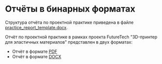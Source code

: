 # Отчёты в бинарных форматах

Структура отчёта по проектной практике приведена в файле [practice_report_template.docx](practice_report_template.docx).

Отчёт по проектной практике в рамках проекта FutureTech "3D-принтер для эластичных материалов" представлен в двух форматах:
- Отчёт в формате [PDF](/reports/practice_report_PDF.pdf)
- Отчёт в формате [DOCX](/reports/practice_report_DOCX.docx)

